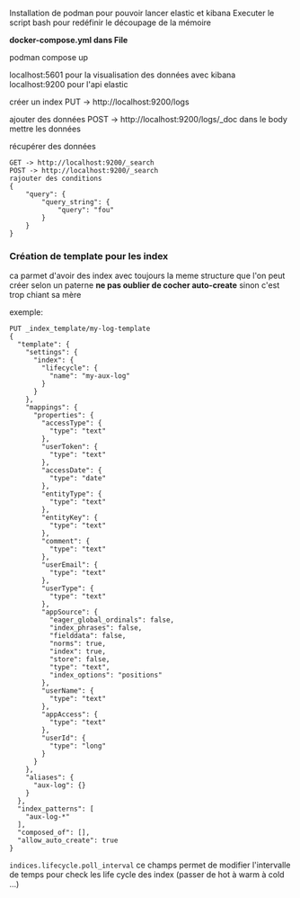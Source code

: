 Installation de podman pour pouvoir lancer elastic et kibana
Executer le script bash pour redéfinir le découpage de la mémoire

**docker-compose.yml dans File**

podman compose up

localhost:5601 pour la visualisation des données avec kibana
localhost:9200 pour l'api elastic

créer un index
PUT -> http://localhost:9200/logs

ajouter des données
POST -> http://localhost:9200/logs/_doc
dans le body mettre les données

récupérer des données
```
GET -> http://localhost:9200/_search
POST -> http://localhost:9200/_search
rajouter des conditions
{
    "query": {
        "query_string": {
            "query": "fou"
        }
    }
}
```


### Création de template  pour les index
ca parmet d'avoir des index avec toujours la meme structure que l'on peut créer selon un paterne
**ne pas oublier de cocher auto-create** sinon c'est trop chiant sa mère

exemple:
```
PUT _index_template/my-log-template
{
  "template": {
	"settings": {
      "index": {
        "lifecycle": {
          "name": "my-aux-log"
        }
      }
    },
    "mappings": {
      "properties": {
        "accessType": {
          "type": "text"
        },
        "userToken": {
          "type": "text"
        },
        "accessDate": {
          "type": "date"
        },
        "entityType": {
          "type": "text"
        },
        "entityKey": {
          "type": "text"
        },
        "comment": {
          "type": "text"
        },
        "userEmail": {
          "type": "text"
        },
        "userType": {
          "type": "text"
        },
        "appSource": {
          "eager_global_ordinals": false,
          "index_phrases": false,
          "fielddata": false,
          "norms": true,
          "index": true,
          "store": false,
          "type": "text",
          "index_options": "positions"
        },
        "userName": {
          "type": "text"
        },
        "appAccess": {
          "type": "text"
        },
        "userId": {
          "type": "long"
        }
      }
    },
    "aliases": {
      "aux-log": {}
    }
  },
  "index_patterns": [
    "aux-log-*"
  ],
  "composed_of": [],
  "allow_auto_create": true
}
```
`indices.lifecycle.poll_interval` ce champs permet de modifier l'intervalle de temps pour check les life cycle des index (passer de hot à warm à cold …)